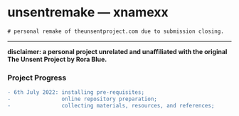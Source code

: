 # unsentremake — xnamexx
```diff
# personal remake of theunsentproject.com due to submission closing.
```
***
**disclaimer: a personal project unrelated and unaffiliated with the original The Unsent Project by Rora Blue.**

### Project Progress

```diff
- 6th July 2022: installing pre-requisites;
-                online repository preparation;
-                collecting materials, resources, and references;
```
